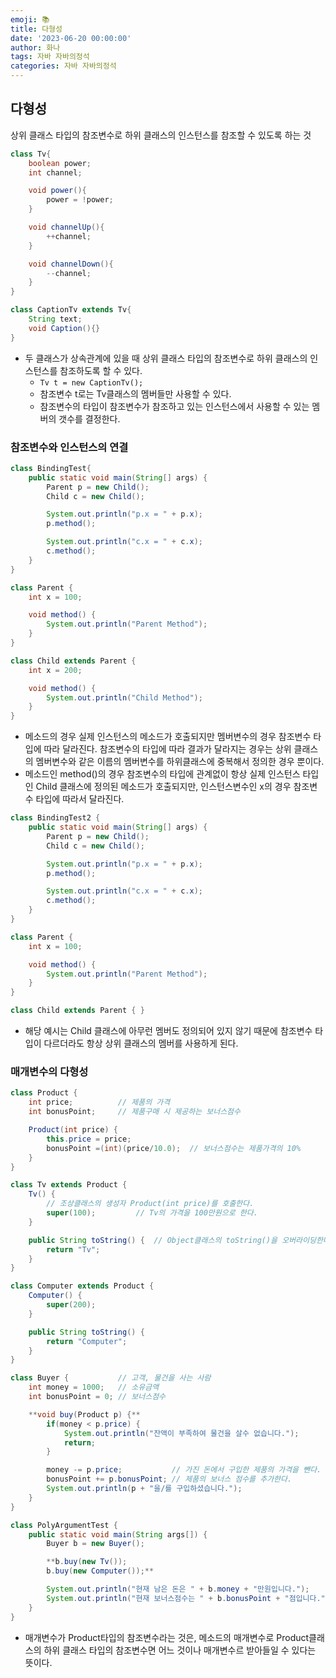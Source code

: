 ```yaml
---
emoji: 📚
title: 다형성
date: '2023-06-20 00:00:00'
author: 화나
tags: 자바 자바의정석
categories: 자바 자바의정석
---
```


## 다형성

상위 클래스 타입의 참조변수로 하위 클래스의 인스턴스를 참조할 수 있도록 하는 것

```java
class Tv{
	boolean power;
	int channel;

	void power(){
		power = !power;
	}

	void channelUp(){
		++channel;
	}

	void channelDown(){
		--channel;
	}
}

class CaptionTv extends Tv{
	String text;
	void Caption(){}
}
```

- 두 클래스가 상속관계에 있을 때 상위 클래스 타입의 참조변수로 하위 클래스의 인스턴스를 참조하도록 할 수 있다.
  - `Tv t = new CaptionTv();`
  - 참조변수 t로는 Tv클래스의 멤버들만 사용할 수 있다.
  - 참조변수의 타입이 참조변수가 참조하고 있는 인스턴스에서 사용할 수 있는 멤버의 갯수를 결정한다.

### 참조변수와 인스턴스의 연결

```java
class BindingTest{
	public static void main(String[] args) {
		Parent p = new Child();
		Child c = new Child();

		System.out.println("p.x = " + p.x);
		p.method();

		System.out.println("c.x = " + c.x);
		c.method();
	}
}

class Parent {
	int x = 100;

	void method() {
		System.out.println("Parent Method");
	}
}

class Child extends Parent {
	int x = 200;

	void method() {
		System.out.println("Child Method");
	}
}
```

- 메소드의 경우 실제 인스턴스의 메소드가 호출되지만 멤버변수의 경우 참조변수 타입에 따라 달라진다. 참조변수의 타입에 따라 결과가 달라지는 경우는 상위 클래스의 멤버변수와 같은 이름의 멤버변수를 하위클래스에 중복해서 정의한 경우 뿐이다.
- 메소드인 method()의 경우 참조변수의 타입에 관계없이 항상 실제 인스턴스 타입인 Child 클래스에 정의된 메소드가 호출되지만, 인스턴스변수인 x의 경우 참조변수 타입에 따라서 달라진다.

```java
class BindingTest2 {
	public static void main(String[] args) {
		Parent p = new Child();
		Child c = new Child();

		System.out.println("p.x = " + p.x);
		p.method();

		System.out.println("c.x = " + c.x);
		c.method();
	}
}

class Parent {
	int x = 100;

	void method() {
		System.out.println("Parent Method");
	}
}

class Child extends Parent { }
```

- 해당 예시는 Child 클래스에 아무런 멤버도 정의되어 있지 않기 때문에 참조변수 타입이 다르더라도 항상 상위 클래스의 멤버를 사용하게 된다.

### 매개변수의 다형성

```java
class Product {
	int price;			// 제품의 가격
	int bonusPoint;		// 제품구매 시 제공하는 보너스점수

	Product(int price) {
		this.price = price;
		bonusPoint =(int)(price/10.0);	// 보너스점수는 제품가격의 10%
	}
}

class Tv extends Product {
	Tv() {
		// 조상클래스의 생성자 Product(int price)를 호출한다.
		super(100);			// Tv의 가격을 100만원으로 한다.
	}

	public String toString() {	// Object클래스의 toString()을 오버라이딩한다.
		return "Tv";
	}
}

class Computer extends Product {
	Computer() {
		super(200);
	}

	public String toString() {
		return "Computer";
	}
}

class Buyer {			// 고객, 물건을 사는 사람
	int money = 1000;	// 소유금액
	int bonusPoint = 0;	// 보너스점수

	**void buy(Product p) {**
		if(money < p.price) {
			System.out.println("잔액이 부족하여 물건을 살수 없습니다.");
			return;
		}

		money -= p.price;			// 가진 돈에서 구입한 제품의 가격을 뺀다.
		bonusPoint += p.bonusPoint;	// 제품의 보너스 점수를 추가한다.
		System.out.println(p + "을/를 구입하셨습니다.");
	}
}

class PolyArgumentTest {
	public static void main(String args[]) {
		Buyer b = new Buyer();

		**b.buy(new Tv());
		b.buy(new Computer());**

		System.out.println("현재 남은 돈은 " + b.money + "만원입니다.");
		System.out.println("현재 보너스점수는 " + b.bonusPoint + "점입니다.");
	}
}
```

- 매개변수가 Product타입의 참조변수라는 것은, 메소드의 매개변수로 Product클래스의 하위 클래스 타입의 참조변수면 어느 것이나 매개변수르 받아들일 수 있다는 뜻이다.

```toc

```
